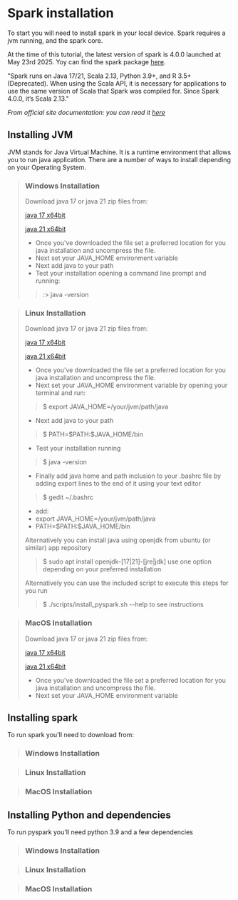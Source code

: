 # Spark installation

To start you will need to install spark in your local device. Spark requires a jvm running, and the spark core.

At the time of this tutorial, the latest version of spark is 4.0.0 launched at May 23rd 2025.
Yoy can find the spark package [here](https://dlcdn.apache.org/spark/spark-4.0.0/spark-4.0.0-bin-hadoop3.tgz).

"Spark runs on Java 17/21, Scala 2.13, Python 3.9+, and R 3.5+ (Deprecated). When using the Scala API, it is necessary for applications to use the same version of Scala that Spark was compiled for. Since Spark 4.0.0, it’s Scala 2.13."

*From official site documentation: you can read it [here](https://spark.apache.org/docs/latest/)*
 
## Installing JVM

JVM stands for Java Virtual Machine. It is a runtime environment that allows you to run java application.
There are a number of ways to install depending on your Operating System.

> ### Windows Installation
> Download java 17 or java 21 zip files from:
> 
> [java 17 x64bit](https://www.oracle.com/java/technologies/javase/jdk17-0-13-later-archive-downloads.html#license-lightbox)
> 
> [java 21 x64bit](https://javadl.oracle.com/webapps/download/AutoDL?BundleId=252044_8a1589aa0fe24566b4337beee47c2d29)
> 
>  - Once you've downloaded the file set a preferred location for you java installation and uncompress the file.
>  - Next set your JAVA_HOME environment variable
>  - Next add java to your path
>  - Test your installation opening a command line prompt and running:
> > :> java -version
> > 

> ### Linux Installation
> Download java 17 or java 21 zip files from:
>
> [java 17 x64bit](https://www.oracle.com/java/technologies/javase/jdk17-0-13-later-archive-downloads.html#license-lightbox)
>
> [java 21 x64bit](https://download.oracle.com/graalvm/21/archive/graalvm-jdk-21.0.6_linux-x64_bin.tar.gz)
>
>  - Once you've downloaded the file set a preferred location for you java installation and uncompress the file.
>  - Next set your JAVA_HOME environment variable by opening your terminal and run:
> > $ export JAVA_HOME=/your/jvm/path/java
>  - Next add java to your path
> > $ PATH=\$PATH:\$JAVA_HOME/bin
>  - Test your installation running
> > $ java -version
>  - Finally add java home and path inclusion to your .bashrc file by adding export lines to the end of it using your text editor
> > $ gedit ~/.bashrc
>  - add:
>  - export JAVA_HOME=/your/jvm/path/java
>  - PATH=\$PATH:\$JAVA_HOME/bin
> 
> Alternatively you can install java using openjdk from ubuntu (or similar) app repository
> > $ sudo apt install openjdk-[17|21]-[jre|jdk]
> use one option depending on your preferred installation
> 
> Alternatively you can use the included script to execute this steps for you run 
> > $ ./scripts/install_pyspark.sh --help
> to see instructions


> ### MacOS Installation
> Download java 17 or java 21 zip files from:
>
> [java 17 x64bit](https://www.oracle.com/java/technologies/javase/jdk17-0-13-later-archive-downloads.html#license-lightbox)
>
> [java 21 x64bit](https://download.oracle.com/graalvm/21/archive/graalvm-jdk-21.0.6_macos-x64_bin.tar.gz)
>  - Once you've downloaded the file set a preferred location for you java installation and uncompress the file.
>  - Next set your JAVA_HOME environment variable


## Installing spark

To run spark you'll need to download from:

> ### Windows Installation

> ### Linux Installation

> ### MacOS Installation



## Installing Python and dependencies

To run pyspark you'll need python 3.9 and a few dependencies

> ### Windows Installation

> ### Linux Installation

> ### MacOS Installation
